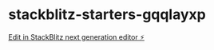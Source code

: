 # stackblitz-starters-gqqlayxp

[Edit in StackBlitz next generation editor ⚡️](https://stackblitz.com/~/github.com/pyrousseau/stackblitz-starters-gqqlayxp)